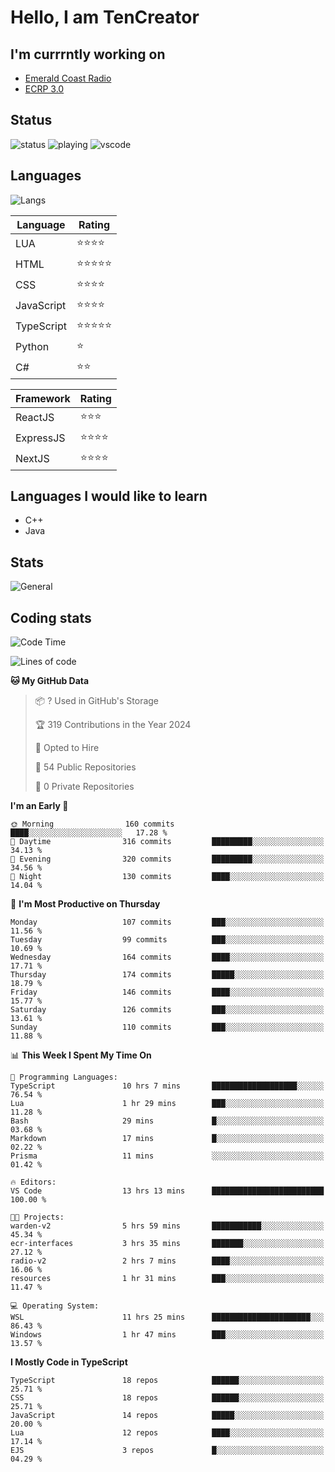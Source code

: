 # Hello, I am TenCreator

## I'm currrntly working on
- [Emerald Coast Radio](https://listen.emeraldcoastrp.com/)
- [ECRP 3.0](http://github.com/Emerald-Coast-Roleplay/)

## Status
![status](https://api.statusbadges.me/badge/status/518334475038359555?simple=true&style=for-the-badge)
![playing](https://api.statusbadges.me/badge/playing/518334475038359555?style=for-the-badge)
![vscode](https://api.statusbadges.me/badge/vscode/518334475038359555?style=for-the-badge)

## Languages
![Langs](https://github-readme-stats.vercel.app/api/top-langs/?username=tencreator&layout=compact&theme=radical)


|Language|Rating|
|--------|------|
|LUA|⭐️⭐️⭐️⭐️|
|HTML|⭐️⭐️⭐️⭐️⭐️|
|CSS|⭐️⭐️⭐️⭐️|
|JavaScript|⭐️⭐️⭐️⭐️|
|TypeScript|⭐️⭐️⭐️⭐️⭐️|
|Python|⭐️|
|C#|⭐️⭐️ |

|Framework|Rating|
|--------|------|
|ReactJS|⭐️⭐️⭐|
|ExpressJS|⭐️⭐️⭐️⭐️|
|NextJS|⭐️⭐️⭐⭐️|

## Languages I would like to learn
- C++
- Java

## Stats
![General](https://github-readme-stats.vercel.app/api?username=tencreator&show_icons=true&theme=radical)

## Coding stats

<!--START_SECTION:waka-->
![Code Time](http://img.shields.io/badge/Code%20Time-277%20hrs%2059%20mins-blue)

![Lines of code](https://img.shields.io/badge/From%20Hello%20World%20I%27ve%20Written-1.3%20million%20lines%20of%20code-blue)

**🐱 My GitHub Data** 

> 📦 ? Used in GitHub's Storage 
 > 
> 🏆 319 Contributions in the Year 2024
 > 
> 💼 Opted to Hire
 > 
> 📜 54 Public Repositories 
 > 
> 🔑 0 Private Repositories 
 > 
**I'm an Early 🐤** 

```text
🌞 Morning                160 commits         ████░░░░░░░░░░░░░░░░░░░░░   17.28 % 
🌆 Daytime                316 commits         █████████░░░░░░░░░░░░░░░░   34.13 % 
🌃 Evening                320 commits         █████████░░░░░░░░░░░░░░░░   34.56 % 
🌙 Night                  130 commits         ████░░░░░░░░░░░░░░░░░░░░░   14.04 % 
```
📅 **I'm Most Productive on Thursday** 

```text
Monday                   107 commits         ███░░░░░░░░░░░░░░░░░░░░░░   11.56 % 
Tuesday                  99 commits          ███░░░░░░░░░░░░░░░░░░░░░░   10.69 % 
Wednesday                164 commits         ████░░░░░░░░░░░░░░░░░░░░░   17.71 % 
Thursday                 174 commits         █████░░░░░░░░░░░░░░░░░░░░   18.79 % 
Friday                   146 commits         ████░░░░░░░░░░░░░░░░░░░░░   15.77 % 
Saturday                 126 commits         ███░░░░░░░░░░░░░░░░░░░░░░   13.61 % 
Sunday                   110 commits         ███░░░░░░░░░░░░░░░░░░░░░░   11.88 % 
```


📊 **This Week I Spent My Time On** 

```text
💬 Programming Languages: 
TypeScript               10 hrs 7 mins       ███████████████████░░░░░░   76.54 % 
Lua                      1 hr 29 mins        ███░░░░░░░░░░░░░░░░░░░░░░   11.28 % 
Bash                     29 mins             █░░░░░░░░░░░░░░░░░░░░░░░░   03.68 % 
Markdown                 17 mins             █░░░░░░░░░░░░░░░░░░░░░░░░   02.22 % 
Prisma                   11 mins             ░░░░░░░░░░░░░░░░░░░░░░░░░   01.42 % 

🔥 Editors: 
VS Code                  13 hrs 13 mins      █████████████████████████   100.00 % 

🐱‍💻 Projects: 
warden-v2                5 hrs 59 mins       ███████████░░░░░░░░░░░░░░   45.34 % 
ecr-interfaces           3 hrs 35 mins       ███████░░░░░░░░░░░░░░░░░░   27.12 % 
radio-v2                 2 hrs 7 mins        ████░░░░░░░░░░░░░░░░░░░░░   16.06 % 
resources                1 hr 31 mins        ███░░░░░░░░░░░░░░░░░░░░░░   11.47 % 

💻 Operating System: 
WSL                      11 hrs 25 mins      ██████████████████████░░░   86.43 % 
Windows                  1 hr 47 mins        ███░░░░░░░░░░░░░░░░░░░░░░   13.57 % 
```

**I Mostly Code in TypeScript** 

```text
TypeScript               18 repos            ██████░░░░░░░░░░░░░░░░░░░   25.71 % 
CSS                      18 repos            ██████░░░░░░░░░░░░░░░░░░░   25.71 % 
JavaScript               14 repos            █████░░░░░░░░░░░░░░░░░░░░   20.00 % 
Lua                      12 repos            ████░░░░░░░░░░░░░░░░░░░░░   17.14 % 
EJS                      3 repos             █░░░░░░░░░░░░░░░░░░░░░░░░   04.29 % 
```




<!--END_SECTION:waka-->
